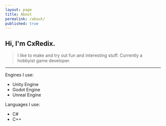```yaml
---
layout: page
title: About
permalink: /about/
published: true
---
```

## Hi, I'm **CxRedix**.

> I like to make and try out fun and interesting stuff.
> Currently a hobbyist game developer.

---

Engines I use:
- Unity Engine
- Godot Engine
- Unreal Engine

Languages I use:
- C#
- C++